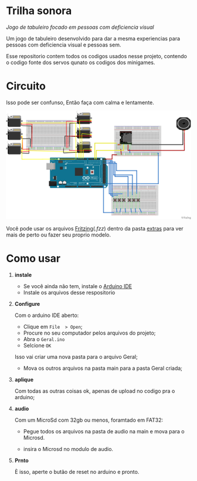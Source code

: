 Trilha sonora 
===
_Jogo de tabuleiro focado em pessoas com deficiencia visual_

Um jogo de tabuleiro desenvolvido para dar a mesma experiencias para pessoas com deficiencia visual e pessoas sem.

Esse repositorio contem todos os codigos usados nesse projeto, contendo o codigo fonte dos servos qunato os codigos dos minigames.

Circuito
===

Isso pode ser confunso, Então faça com calma e lentamente.

![Circuito trilha Sonora](extras/Trilha_sonora.png?raw=true "Circuito trilha Sonora")

Você pode usar os arquivos [Fritzing](http://fritzing.org/home/)(_.fzz_) dentro da pasta [extras](https://github.com/marilializ/Projetos1/tree/main/extras) para ver mais de perto ou fazer seu proprio modelo.

Como usar
===

1. **instale**

    - Se você ainda não tem, instale o [Arduino IDE](https://www.arduino.cc/en/software/)
    - Instale os arquivos desse respositorio

2. **Configure**

     Com o arduino IDE aberto:

    - Clique em ```File  > Open```;
    - Procure no seu computador pelos arquivos do projeto;
    - Abra o ```Geral.ino```
    - Selcione ```OK```

    Isso vai criar uma nova pasta para o arquivo Geral;

    - Mova os outros arquivos na pasta main para a pasta Geral criada;

3. **aplique**

    Com todas as outras coisas ok, apenas de upload no codigo pra o arduino;

4. **audio**

    Com um MicroSd com 32gb ou menos, foramtado em FAT32:

    - Pegue todos os arquivos na pasta de audio na main e mova para o Microsd.

    - insira o Microsd no modulo de audio.

5. **Prnto**

    È isso, aperte o butão de reset no arduino e pronto.
